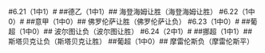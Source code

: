 ﻿#6.21（1中1）#
##德乙（1中1）##
海登海姆让胜（海登海姆让胜）
#6.22（1中0）#
##意甲（1中0）##
佛罗伦萨让胜（佛罗伦萨让负）
#6.23（1中0）#
##葡超（1中0）##
波尔图让负（波尔图让胜）
#6.24（2中1）#
##挪超（1中1）##
斯塔贝克让负（斯塔贝克让胜）
##葡超（1中0）##
摩雷伦斯负（摩雷伦斯平）